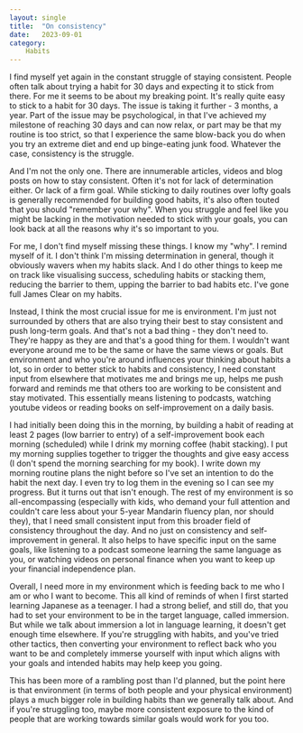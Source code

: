```yaml
---
layout: single
title:  "On consistency"
date:   2023-09-01
category:
    Habits
---
```


I find myself yet again in the constant struggle of staying consistent. People often talk about trying a habit for 30 days and expecting it to stick from there. For me it seems to be about my breaking point. It's really quite easy to stick to a habit for 30 days. The issue is taking it further - 3 months, a year. Part of the issue may be psychological, in that I've achieved my milestone of reaching 30 days and can now relax, or part may be that my routine is too strict, so that I experience the same blow-back you do when you try an extreme diet and end up binge-eating junk food. Whatever the case, consistency is the struggle. 

And I'm not the only one. There are innumerable articles, videos and blog posts on how to stay consistent. Often it's not for lack of determination either. Or lack of a firm goal. While sticking to daily routines over lofty goals is generally recommended for building good habits, it's also often touted that you should "remember your why". When you struggle and feel like you might be lacking in the motivation needed to stick with your goals, you can look back at all the reasons why it's so important to you. 

For me, I don't find myself missing these things. I know my "why". I remind myself of it. I don't think I'm missing determination in general, though it obviously wavers when my habits slack. And I do other things to keep me on track like visualising success, scheduling habits or stacking them, reducing the barrier to them, upping the barrier to bad habits etc. I've gone full James Clear on my habits.

Instead, I think the most crucial issue for me is environment. I'm just not surrounded by others that are also trying their best to stay consistent and push long-term goals. And that's not a bad thing - they don't need to. They're happy as they are and that's a good thing for them. I wouldn't want everyone around me to be the same or have the same views or goals. But environment and who you're around influences your thinking about habits a lot, so in order to better stick to habits and consistency, I need constant input from elsewhere that motivates me and brings me up, helps me push forward and reminds me that others too are working to be consistent and stay motivated. This essentially means listening to podcasts, watching youtube videos or reading books on self-improvement on a daily basis. 

I had initially been doing this in the morning, by building a habit of reading at least 2 pages (low barrier to entry) of a self-improvement book each morning (scheduled) while I drink my morning coffee (habit stacking). I put my morning supplies together to trigger the thoughts and give easy access (I don't spend the morning searching for my book). I write down my morning routine plans the night before so I've set an intention to do the habit the next day. I even try to log them in the evening so I can see my progress. But it turns out that isn't enough. The rest of my environment is so all-encompassing (especially with kids, who demand your full attention and couldn't care less about your 5-year Mandarin fluency plan, nor should they), that I need small consistent input from this broader field of consistency throughout the day. And no just on consistency and self-improvement in general. It also helps to have specific input on the same goals, like listening to a podcast someone learning the same language as you, or watching videos on personal finance when you want to keep up your financial independence plan. 

Overall, I need more in my environment which is feeding back to me who I am or who I want to become. This all kind of reminds of when I first started learning Japanese as a teenager. I had a strong belief, and still do, that you had to set your environment to be in the target language, called immersion. But while we talk about immersion a lot in language learning, it doesn't get enough time elsewhere. If you're struggling with habits, and you've tried other tactics, then converting your environment to reflect back who you want to be and completely immerse yourself with input which aligns with your goals and intended habits may help keep you going.

This has been more of a rambling post than I'd planned, but the point here is that environment (in terms of both people and your physical environment) plays a much bigger role in building habits than we generally talk about. And if you're struggling too, maybe more consistent exposure to the kind of people that are working towards similar goals would work for you too.